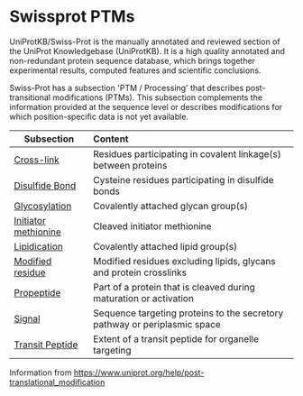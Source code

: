 # Swissprot PTMs

UniProtKB/Swiss-Prot is the manually annotated and reviewed section of the UniProt Knowledgebase (UniProtKB).
It is a high quality annotated and non-redundant protein sequence database, which brings together experimental results, computed features and scientific conclusions.

Swiss-Prot has a subsection 'PTM / Processing' that describes post-transitional modifications (PTMs). This subsection complements the information provided at the sequence level or describes modifications for which position-specific data is not yet available.

|Subsection|Content|
|----------|:------|
|[Cross-link](https://www.uniprot.org/help/crosslnk)|Residues participating in covalent linkage(s) between proteins|
|[Disulfide Bond](https://www.uniprot.org/help/disulfid)|Cysteine residues participating in disulfide bonds|
|[Glycosylation](https://www.uniprot.org/help/carbohyd)|Covalently attached glycan group(s)|
|[Initiator methionine](https://www.uniprot.org/help/init_met)|Cleaved initiator methionine|
|[Lipidication](https://www.uniprot.org/help/lipid)|Covalently attached lipid group(s)|
|[Modified residue](https://www.uniprot.org/help/mod_res)|Modified residues excluding lipids, glycans and protein crosslinks|
|[Propeptide](https://www.uniprot.org/help/propep)|Part of a protein that is cleaved during maturation or activation|
|[Signal](https://www.uniprot.org/help/signal)|Sequence targeting proteins to the secretory pathway or periplasmic space|
|[Transit Peptide](https://www.uniprot.org/help/transit)|Extent of a transit peptide for organelle targeting|

Information from https://www.uniprot.org/help/post-translational_modification
